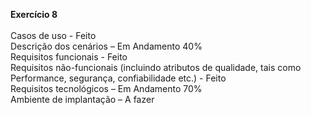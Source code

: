 <b>Exercício 8</b>
<br>
<br>
Casos de uso - Feito <br>
Descrição dos cenários – Em Andamento 40% <br>
Requisitos funcionais - Feito <br>
Requisitos não-funcionais (incluindo atributos de qualidade, tais como Performance, segurança, confiabilidade etc.) - Feito <br>
Requisitos tecnológicos – Em Andamento 70% <br>
Ambiente de implantação – A fazer <br>
